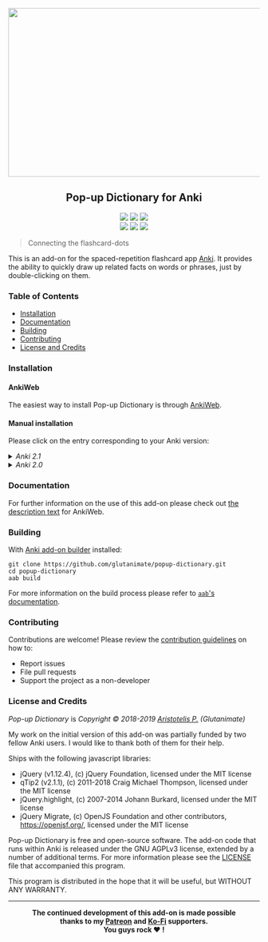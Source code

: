 <p align="center"><img src="screenshots/screencast.gif" width=610 height=338></p>

<h2 align="center">Pop-up Dictionary for Anki</h2>

<p align="center">
<a title="Latest (pre-)release" href="https://github.com/glutanimate/popup-dictionary/releases"><img src ="https://img.shields.io/github/release-pre/glutanimate/popup-dictionary.svg?colorB=brightgreen"></a>
<a title="License: GNU AGPLv3" href="https://github.com/glutanimate/popup-dictionary/blob/master/LICENSE"><img  src="https://img.shields.io/badge/license-GNU AGPLv3-green.svg"></a>
<a title="Rate on AnkiWeb" href="https://ankiweb.net/shared/info/153625306"><img src="https://glutanimate.com/logos/ankiweb-rate.svg"></a>
<br>
<a title="Buy me a coffee :)" href="https://ko-fi.com/X8X0L4YV"><img src="https://img.shields.io/badge/ko--fi-contribute-%23579ebd.svg"></a>
<a title="Support me on Patreon :D" href="https://www.patreon.com/bePatron?u=7522179"><img src="https://img.shields.io/badge/patreon-support-%23f96854.svg"></a>
<a title="Follow me on Twitter" href="https://twitter.com/intent/user?screen_name=glutanimate"><img src="https://img.shields.io/twitter/follow/glutanimate.svg"></a>
</p>

> Connecting the flashcard-dots

This is an add-on for the spaced-repetition flashcard app [Anki](https://apps.ankiweb.net/). It provides the ability to quickly draw up related facts on words or phrases, just by double-clicking on them.

### Table of Contents <!-- omit in toc -->

<!-- MarkdownTOC levels="1,2,3" -->

- [Installation](#installation)
- [Documentation](#documentation)
- [Building](#building)
- [Contributing](#contributing)
- [License and Credits](#license-and-credits)

<!-- /MarkdownTOC -->

### Installation

#### AnkiWeb <!-- omit in toc -->

The easiest way to install Pop-up Dictionary is through [AnkiWeb](https://ankiweb.net/shared/info/153625306).

#### Manual installation <!-- omit in toc -->

Please click on the entry corresponding to your Anki version:

<details>

<summary><i>Anki 2.1</i></summary>

1. Make sure you have the [latest version](https://apps.ankiweb.net/#download) of Anki 2.1 installed. Earlier releases (e.g. found in various Linux distros) do not support `.ankiaddon` packages.
2. Download the latest `.ankiaddon` package from the [releases tab](https://github.com/glutanimate/popup-dictionary/releases) (you might need to click on *Assets* below the description to reveal the download links)
3. From Anki's main window, head to *Tools* → *Add-ons*
4. Drag-and-drop the `.ankiaddon` package onto the add-ons list
5. Restart Anki

</details>

<details>

<summary><i>Anki 2.0</i></summary>

1. Go to *Tools* → *Add-ons* → *Open add-ons folder*
2. Find and delete the `Pop-up Dictionary.py` file if it already exists.
3. See if you can find a `popup_dictionary` folder. If so:
    1. If the folder contains a `meta.json` file, copy the file to a safe location. This will allow you to preserve your current settings.
    2. Proceed to delete the `popup_dictionary` folder
4. Download and extract the latest Anki 2.0 add-on release from the [releases tab](https://github.com/glutanimate/popup-dictionary/releases) (you might need to click on *Assets* below the description to reveal the download links)
5. Move the extracted `Pop-up Dictionary.py` and `popup_dictionary` into the add-ons folder
6. Optional: Place the `meta.json` file back into the directory if you created a copy beforehand.
7. Restart Anki

</details>

### Documentation

For further information on the use of this add-on please check out [the description text](docs/description.md) for AnkiWeb.

### Building

With [Anki add-on builder](https://github.com/glutanimate/anki-addon-builder/) installed:

    git clone https://github.com/glutanimate/popup-dictionary.git
    cd popup-dictionary
    aab build

For more information on the build process please refer to [`aab`'s documentation](https://github.com/glutanimate/anki-addon-builder/#usage).

### Contributing

Contributions are welcome! Please review the [contribution guidelines](./CONTRIBUTING.md) on how to:

- Report issues
- File pull requests
- Support the project as a non-developer

### License and Credits

*Pop-up Dictionary* is *Copyright © 2018-2019 [Aristotelis P.](https://glutanimate.com/) (Glutanimate)*

My work on the initial version of this add-on was partially funded by two fellow Anki users. I would like to thank both of them for their help.

Ships with the following javascript libraries:

- jQuery (v1.12.4), (c) jQuery Foundation, licensed under the MIT license
- qTip2 (v2.1.1), (c) 2011-2018 Craig Michael Thompson, licensed under the MIT license
- jQuery.highlight, (c) 2007-2014 Johann Burkard, licensed under the MIT license
- jQuery Migrate, (c) OpenJS Foundation and other contributors, https://openjsf.org/, licensed under the MIT license

Pop-up Dictionary is free and open-source software. The add-on code that runs within Anki is released under the GNU AGPLv3 license, extended by a number of additional terms. For more information please see the [LICENSE](https://github.com/glutanimate/popup-dictionary/blob/master/LICENSE) file that accompanied this program.

This program is distributed in the hope that it will be useful, but WITHOUT ANY WARRANTY.

----

<b>
<div align="center">The continued development of this add-on is made possible <br>thanks to my <a href="https://www.patreon.com/glutanimate">Patreon</a> and <a href="https://ko-fi.com/X8X0L4YV">Ko-Fi</a> supporters.
<br>You guys rock ❤️ !</div>
</b>